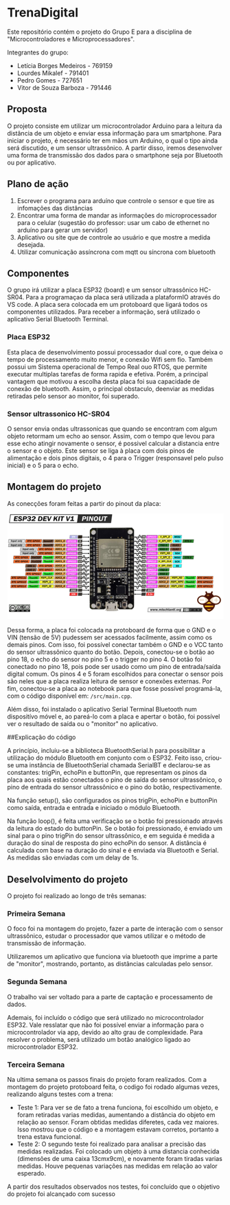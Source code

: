 # TrenaDigital
Este repositório contém o projeto do Grupo E para a disciplina de "Microcontroladores e Microprocessadores".

Integrantes do grupo:
- Letícia Borges Medeiros - 769159
- Lourdes Mikalef - 791401
- Pedro Gomes - 727651
- Vitor de Souza Barboza - 791446

## Proposta

O projeto consiste em utilizar um microcontrolador Arduino para a leitura da distância de um objeto e enviar essa informação para um smartphone. Para iniciar o projeto, é necessário ter em mãos um Arduino, o qual o tipo ainda será discutido, e um sensor ultrassônico. A partir disso, iremos desenvolver uma forma de transmissão dos dados para o smartphone seja por Bluetooth ou por aplicativo. 

## Plano de ação

  1. Escrever o programa para arduíno que controle o sensor e que tire as infomações das distâncias
  2. Encontrar uma forma de mandar as informações do microprocessador para o celular (sugestão do professor: usar um cabo de ethernet no arduíno para gerar um servidor)
  3. Aplicativo ou site que de controle ao usuário e que mostre a medida desejada.
  4. Utilizar comunicação assíncrona com mqtt ou síncrona com bluetooth 

## Componentes
O grupo irá utilizar a placa ESP32 (board) e um sensor ultrassônico HC-SR04. Para a programaçao da placa será utilizada a plataformIO através do VS code. A placa sera colocada em um protoboard que ligará todos os componentes utilizados. Para receber a informação, será utilizado o aplicativo Serial Bluetooth Terminal.

### Placa ESP32
Esta placa de desenvolvimento possui processador dual core, o que deixa o tempo de processamento muito menor, e conexão Wifi sem fio. Também possui um Sistema operacional de Tempo Real ouo RTOS, que permite executar multiplas tarefas de forma rapida e efetiva. Porém, a principal vantagem que motivou a escolha desta placa foi sua capacidade de conexão de bluetooth. Assim, o principal obstaculo, deenviar as medidas retiradas pelo sensor ao monitor, foi superado.

### Sensor ultrassonico HC-SR04
O sensor envia ondas ultrassonicas que quando se encontram com algum objeto retormam um echo ao sensor. Assim, com o tempo que levou para esse echo atingir novamente o sensor, é possivel calcular a distancia entre o sensor e o objeto. Este sensor se liga à placa com dois pinos de alimentação e dois pinos digitais, o 4 para o Trigger (responsavel pelo pulso inicial) e o 5 para o echo.

## Montagem do projeto

As conecções foram feitas a partir do pinout da placa:

![Pinout ESP32](https://github.com/vitorsbarboza/TrenaDigital/blob/main/Imagens/ESP32-DOIT-DEV-KIT-v1-pinout-mischianti.png)

Dessa forma, a placa foi colocada na protoboard de forma que o GND e o VIN (tensão de 5V) pudessem ser acessados facilmente, assim como os demais pinos. Com isso, foi possível conectar também o GND e o VCC tanto do sensor ultrassônico quanto do botão. Depois, conectou-se o botão ao pino 18, o echo do sensor no pino 5 e o trigger no pino 4. O botão foi conectado no pino 18, pois pode ser usado como um pino de entrada/saída digital comum. Os pinos 4 e 5 foram escolhidos para conectar o sensor pois são neles que a placa realiza leitura de sensor e conexões externas. Por fim, conectou-se a placa ao notebook para que fosse possível programá-la, com o código disponível em: `/src/main.cpp`.

Além disso, foi instalado o aplicativo Serial Terminal Bluetooth num dispositívo móvel e, ao pareá-lo com a placa e apertar o botão, foi possível ver o resultado de saída ou o "monitor" no aplicativo.

##Explicação do código

A princípio, incluiu-se a biblioteca BluetoothSerial.h para possibilitar a utilização do módulo Bluetooth em conjunto com o ESP32. Feito isso, criou-se uma instância de BluetoothSerial chamada SerialBT e declarou-se as constantes: trigPin, echoPin e buttonPin, que representam os pinos da placa aos quais estão conectados o pino de saída do sensor ultrassônico, o pino de entrada do sensor ultrassônico e o pino do botão, respectivamente.

Na função setup(), são configurados os pinos trigPin, echoPin e buttonPin como saída, entrada e entrada e iniciado o módulo Bluetooth.

Na função loop(), é feita uma verificação se o botão foi pressionado através da leitura do estado do buttonPin. Se o botão foi pressionado, é enviado um sinal para o pino trigPin do sensor ultrassônico, e em seguida é medida a duração do sinal de resposta do pino echoPin do sensor. A distância é calculada com base na duração do sinal e é enviada via Bluetooth e Serial. As medidas são enviadas com um delay de 1s.

## Deselvolvimento do projeto
O projeto foi realizado ao longo de três semanas:

### Primeira Semana
O foco foi na montagem do projeto, fazer a parte de interação com o sensor ultrassônico, estudar o processador que vamos utilizar e o método de transmissão de informação. 

Utilizaremos um aplicativo que funciona via bluetooth que imprime a parte de "monitor", mostrando, portanto, as distâncias calculadas pelo sensor.

### Segunda Semana
O trabalho vai ser voltado para a parte de captação e processamento de dados.

Ademais, foi incluído o código que será utilizado  no microcontrolador ESP32. Vale resslatar que não foi possível enviar a informação para o microcontrolador via app, devido ao alto grau de complexidade. Para resolver o problema, será utilizado um botão analógico ligado ao microcontrolador ESP32.

### Terceira Semana 
Na ultima semana os passos finais do projeto foram realizados. Com a montagem do projeto protoboard feita, o codigo foi rodado algumas vezes, realizando alguns testes com a trena:
- Teste 1: 
Para ver se de fato a trena funciona, foi escolhido um objeto, e foram retiradas varias medidas, aumentando a distância do objeto em relação ao sensor. Foram obtidas medidas diferetes, cada vez maiores. Isso mostrou que o código e a montagem estavam corretos, portanto a trena estava funcional.
- Teste 2:
O segundo teste foi realizado para analisar a precisão das medidas realizadas. Foi colocado um objeto à uma distancia conhecida (dimensões de uma caixa 13cmx9cm), e novamente foram tiradas varias medidas. Houve pequenas variações nas medidas em relação ao valor esperado.   

A partir dos resultados observados nos testes, foi concluído que o objetivo do projeto foi alcançado com sucesso 

